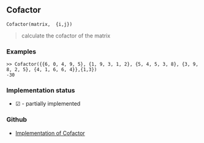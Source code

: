 ## Cofactor

```
Cofactor(matrix,  {i,j})
```

> calculate the cofactor of the matrix


### Examples

```
>> Cofactor({{6, 0, 4, 9, 5}, {1, 9, 3, 1, 2}, {5, 4, 5, 3, 8}, {3, 9, 8, 2, 5}, {4, 1, 6, 6, 4}},{1,3})
-30
```






### Implementation status

* &#x2611; - partially implemented

### Github

* [Implementation of Cofactor](https://github.com/axkr/symja_android_library/blob/master/symja_android_library/matheclipse-core/src/main/java/org/matheclipse/core/builtin/LinearAlgebra.java#L1229) 

